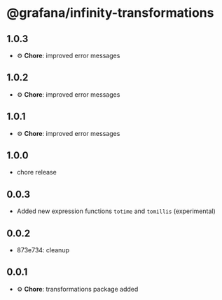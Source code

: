 # @grafana/infinity-transformations

## 1.0.3

- ⚙️ **Chore**: improved error messages

## 1.0.2

- ⚙️ **Chore**: improved error messages

## 1.0.1

- ⚙️ **Chore**: improved error messages

## 1.0.0

- chore release

## 0.0.3

- Added new expression functions `totime` and `tomillis` (experimental)

## 0.0.2

- 873e734: cleanup

## 0.0.1

- ⚙️ **Chore**: transformations package added
